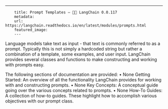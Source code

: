 ---
        title: Prompt Templates — 🦜🔗 LangChain 0.0.117
        metadata: 
        url: https://langchain.readthedocs.io/en/latest/modules/prompts.html
        featured_image: 
        ---
Language models take text as input - that text is commonly referred to as a prompt. Typically this is not simply a hardcoded string but rather a combination of a template, some examples, and user input. LangChain provides several classes and functions to make constructing and working with prompts easy.

The following sections of documentation are provided:
• None Getting Started: An overview of all the functionality LangChain provides for working with and constructing prompts.
• None Key Concepts: A conceptual guide going over the various concepts related to prompts.
• None How-To Guides: A collection of how-to guides. These highlight how to accomplish various objectives with our prompt class.

        